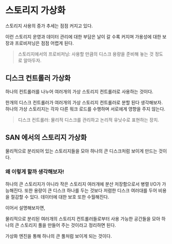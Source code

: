 # 스토리지 가상화

스토리지 사용의 증가 추세는 점점 커지고 있다. 

이런 스토리지 운영과 데이터 관리에 대한 부담은 날이 갈 수록 커지며 가용성에 대한 보장과 프로비저닝은 점점 어렵게 된다.

> 스토리지에서의 프로비저닝: 사용할 만큼의 디스크 용량을 준비해 놓는 것 정도로 알아두자. 

## 디스크 컨트롤러 가상화

하나의 컨트롤러를 나누어 여러개의 가상 스토리지 컨트롤러로 사용하는 것이다. 

한개의 디스크 컨트롤러가 여러개의 가상 스토리지 컨트롤러로 분할 된다 생각해보자. 하나의 가상 스토리지는 각자 다른 워크 로드를 수행하며 서로에게 영향을 주지 않는다.

> 디스크 컨트롤러: 물리적 디스크를 관리하고 논리적 유닛수로 표현하는 장치.

## SAN 에서의 스토리지 가상화

물리적으로 분리되어 있는 스토리지들을 모아 하나의 큰 디스크처럼 보이게 만드는 것이다.

### 왜 이렇게 할까 생각해보자!

하나의 큰 스토리지가 아니라 작은 스토리지 여러개에 분산 저장함으로서 병렬 I/O가 가능해진다. 또한 용량이 큰 디스크 하나를 두는 것보다 저렴한 디스크 여러대를 두어 비용을 절감할 수 있다. 데이터에 대한 보호 또한 수월해진다. 



이어서 설명해보자면,



물리적으로 분리된 여러개의 스토리지 컨트롤러들로부터 사용 가능한 공간들을 모아 하나의 큰 스토리지 풀을 만들어 주는 것이라고 정리하면 된다. 

가상화 엔진을 통해 하나의 큰 풀처럼 보이게 되는 것이다.

